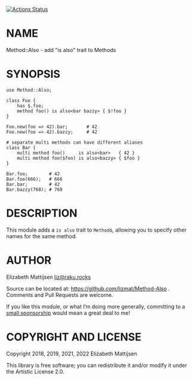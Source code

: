 [![Actions Status](https://github.com/lizmat/Method-Also/workflows/test/badge.svg)](https://github.com/lizmat/Method-Also/actions)

NAME
====

Method::Also - add "is also" trait to Methods

SYNOPSIS
========

    use Method::Also;

    class Foo {
        has $.foo;
        method foo() is also<bar bazzy> { $!foo }
    }

    Foo.new(foo => 42).bar;       # 42
    Foo.new(foo => 42).bazzy;     # 42

    # separate multi methods can have different aliases
    class Bar {
        multi method foo()     is also<bar>   { 42 }
        multi method foo($foo) is also<bazzy> { $foo }
    }

    Bar.foo;        # 42
    Bar.foo(666);   # 666
    Bar.bar;        # 42
    Bar.bazzy(768); # 768

DESCRIPTION
===========

This module adds a `is also` trait to `Method`s, allowing you to specify other names for the same method.

AUTHOR
======

Elizabeth Mattijsen <liz@raku.rocks>

Source can be located at: https://github.com/lizmat/Method-Also . Comments and Pull Requests are welcome.

If you like this module, or what I’m doing more generally, committing to a [small sponsorship](https://github.com/sponsors/lizmat/) would mean a great deal to me!

COPYRIGHT AND LICENSE
=====================

Copyright 2018, 2019, 2021, 2022 Elizabeth Mattijsen

This library is free software; you can redistribute it and/or modify it under the Artistic License 2.0.

